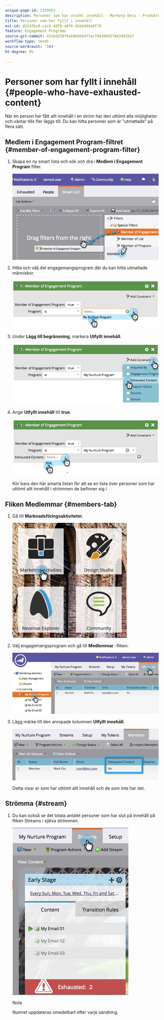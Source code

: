 ```yaml
---
unique-page-id: 2359953
description: Personer som har utsökt innehåll - Marketo Docs - Produktdokumentation
title: Personer som har fyllt i innehåll
exl-id: d32dfbc0-cac9-4df9-a8f6-45ebdd4a9f79
feature: Engagement Programs
source-git-commit: 431bd258f9a68bbb9df7acf043085578d3d91b1f
workflow-type: tm+mt
source-wordcount: '184'
ht-degree: 0%

---
```


# Personer som har fyllt i innehåll {#people-who-have-exhausted-content}

När en person har fått allt innehåll i en ström har den uttömt alla möjligheter och väntar tills fler läggs till. Du kan hitta personer som är &quot;utmattade&quot; på flera sätt.

## Medlem i Engagement Program-filtret {#member-of-engagement-program-filter}

1. Skapa en ny smart lista och sök och dra i **Medlem i Engagement Program** filter.

   ![](assets/image2014-9-15-18-20-0.png)

1. Hitta och välj det engagemangsprogram där du kan hitta utmattade människor.

   ![](assets/image2014-9-15-18-3a20-3a11.png)

1. Under **Lägg till begränsning**, markera **Utfyllt innehåll**.

   ![](assets/image2014-9-15-18-3a20-3a17.png)

1. Ange **Utfyllt innehåll** till **true**.

   ![](assets/image2014-9-15-18-3a20-3a21.png)

   Kör bara den här smarta listan för att se en lista över personer som har uttömt allt innehåll i strömmen de befinner sig i.

## Fliken Medlemmar {#members-tab}

1. Gå till **Marknadsföringsaktiviteter**.

   ![](assets/ma.png)

1. Välj engagemangsprogram och gå till **Medlemmar** -fliken.

   ![](assets/memberstab.jpg)

1. Lägg märke till den anropade kolumnen **Utfyllt innehåll**.

   ![](assets/image2014-9-15-18-3a21-3a7.png)

   Detta visar er som har uttömt allt innehåll och de som inte har det.

## Strömma {#stream}

1. Du kan också se det totala antalet personer som har slut på innehåll på fliken Streams i själva strömmen.

   ![](assets/image2014-9-15-18-3a21-3a38.png)

   >[!NOTE]
   >
   >Numret uppdateras omedelbart efter varje sändning.
